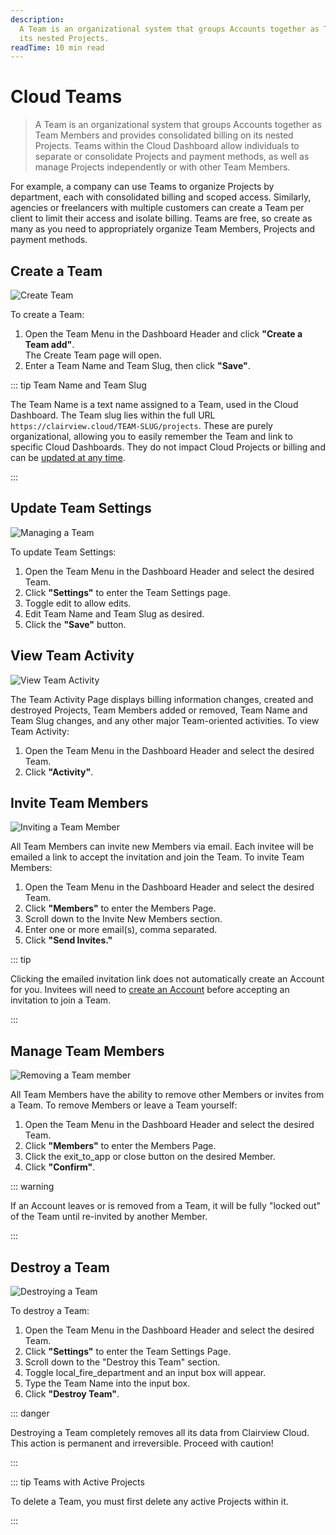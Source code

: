 ```yaml
---
description:
  A Team is an organizational system that groups Accounts together as Team Members and provides consolidated billing on
  its nested Projects.
readTime: 10 min read
---
```


# Cloud Teams

> A Team is an organizational system that groups Accounts together as Team Members and provides consolidated billing on
> its nested Projects. Teams within the Cloud Dashboard allow individuals to separate or consolidate Projects and
> payment methods, as well as manage Projects independently or with other Team Members.

For example, a company can use Teams to organize Projects by department, each with consolidated billing and scoped
access. Similarly, agencies or freelancers with multiple customers can create a Team per client to limit their access
and isolate billing. Teams are free, so create as many as you need to appropriately organize Team Members, Projects and
payment methods.

## Create a Team

![Create Team](https://cdn.clairview.io/docs/v9/cloud/teams/teams-20220322A/create-a-team-20220329A.webp)

To create a Team:

1. Open the Team Menu in the Dashboard Header and click **"Create a Team <span mi icon prmry>add</span>"**.\
   The Create Team page will open.
2. Enter a Team Name and Team Slug, then click **"Save"**.

::: tip Team Name and Team Slug

The Team Name is a text name assigned to a Team, used in the Cloud Dashboard. The Team slug lies within the full URL
`https://clairview.cloud/TEAM-SLUG/projects`. These are purely organizational, allowing you to easily remember the Team
and link to specific Cloud Dashboards. They do not impact Cloud Projects or billing and can be
[updated at any time](#update-team-settings).

:::

## Update Team Settings

![Managing a Team](https://cdn.clairview.io/docs/v9/cloud/teams/teams-20220322A/managing-a-team-20220225A.webp)

To update Team Settings:

1. Open the Team Menu in the Dashboard Header and select the desired Team.
2. Click **"Settings"** to enter the Team Settings page.
3. Toggle <span mi icon prmry>edit</span> to allow edits.
4. Edit Team Name and Team Slug as desired.
5. Click the **"Save"** button.

## View Team Activity

![View Team Activity](https://cdn.clairview.io/docs/v9/cloud/teams/teams-20220322A/view-team-activity-20220322A.webp)

The Team Activity Page displays billing information changes, created and destroyed Projects, Team Members added or
removed, Team Name and Team Slug changes, and any other major Team-oriented activities. To view Team Activity:

1. Open the Team Menu in the Dashboard Header and select the desired Team.
2. Click **"Activity"**.

## Invite Team Members

![Inviting a Team Member](https://cdn.clairview.io/docs/v9/cloud/teams/teams-20220322A/inviting-a-team-member-20220225A.webp)

All Team Members can invite new Members via email. Each invitee will be emailed a link to accept the invitation and join
the Team. To invite Team Members:

1. Open the Team Menu in the Dashboard Header and select the desired Team.
2. Click **"Members"** to enter the Members Page.
3. Scroll down to the Invite New Members section.
4. Enter one or more email(s), comma separated.
5. Click **"Send Invites."**

::: tip

Clicking the emailed invitation link does not automatically create an Account for you. Invitees will need to
[create an Account](/user-guide/cloud/accounts#create-account-and-login) before accepting an invitation to join a Team.

:::

## Manage Team Members

![Removing a Team member](https://cdn.clairview.io/docs/v9/cloud/teams/teams-20220322A/leaving-a-team-20220225A.webp)

All Team Members have the ability to remove other Members or invites from a Team. To remove Members or leave a Team
yourself:

1. Open the Team Menu in the Dashboard Header and select the desired Team.
2. Click **"Members"** to enter the Members Page.
3. Click the <span mi icon>exit_to_app</span> or <span mi icon>close</span> button on the desired Member.
4. Click **"Confirm"**.

::: warning

If an Account leaves or is removed from a Team, it will be fully "locked out" of the Team until re-invited by another
Member.

:::

## Destroy a Team

![Destroying a Team](https://cdn.clairview.io/docs/v9/cloud/teams/teams-20220322A/destroy-a-team-20220225A.webp)

To destroy a Team:

1. Open the Team Menu in the Dashboard Header and select the desired Team.
2. Click **"Settings"** to enter the Team Settings Page.
3. Scroll down to the "Destroy this Team" section.
4. Toggle <span mi icon dngr>local_fire_department</span> and an input box will appear.
5. Type the Team Name into the input box.
6. Click **"Destroy Team"**.

::: danger

Destroying a Team completely removes all its data from Clairview Cloud. This action is permanent and irreversible.
Proceed with caution!

:::

::: tip Teams with Active Projects

To delete a Team, you must first delete any active Projects within it.

:::
